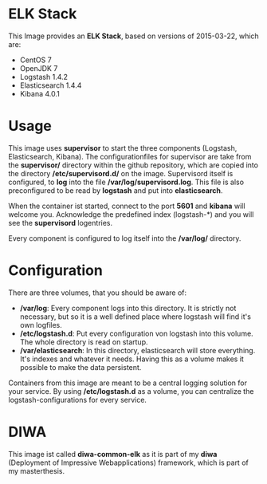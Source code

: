 ELK Stack
========

This Image provides an **ELK Stack**, based on versions of 2015-03-22, which are:

- CentOS 7
- OpenJDK 7
- Logstash 1.4.2
- Elasticsearch 1.4.4
- Kibana 4.0.1

Usage
=====

This image uses **supervisor** to start the three components (Logstash, Elasticsearch, Kibana). The configurationfiles for supervisor are take from the **supervisor/** directory within the github repository, which are copied into the directory **/etc/supervisord.d/** on the image. Supervisord itself is configured, to **log** into the file **/var/log/supervisord.log**. This file is also preconfigured to be read by **logstash** and put into **elasticsearch**. 

When the container ist started, connect to the port **5601** and **kibana** will welcome you. Acknowledge the predefined index (logstash-\*) and you will see the **supervisord** logentries.

Every component is configured to log itself into the **/var/log/** directory.

Configuration
===========

There are three volumes, that you should be aware of:

- **/var/log**: Every component logs into this directory. It is strictly not necessary, but so it is a well defined place where logstash will find it's own logfiles.
- **/etc/logstash.d**: Put every configuration von logstash into this volume. The whole directory is read on startup.
- **/var/elasticsearch**: In this directory, elasticsearch will store everything. It's indexes and whatever it needs. Having this as a volume makes it possible to make the data persistent.

Containers from this image are meant to be a central logging solution for your service. By using **/etc/logstash.d** as a volume, you can centralize the logstash-configurations for every service.

DIWA
=====

This image ist called **diwa-common-elk** as it is part of my **diwa** (Deployment of Impressive Webapplications) framework, which is part of my masterthesis.
